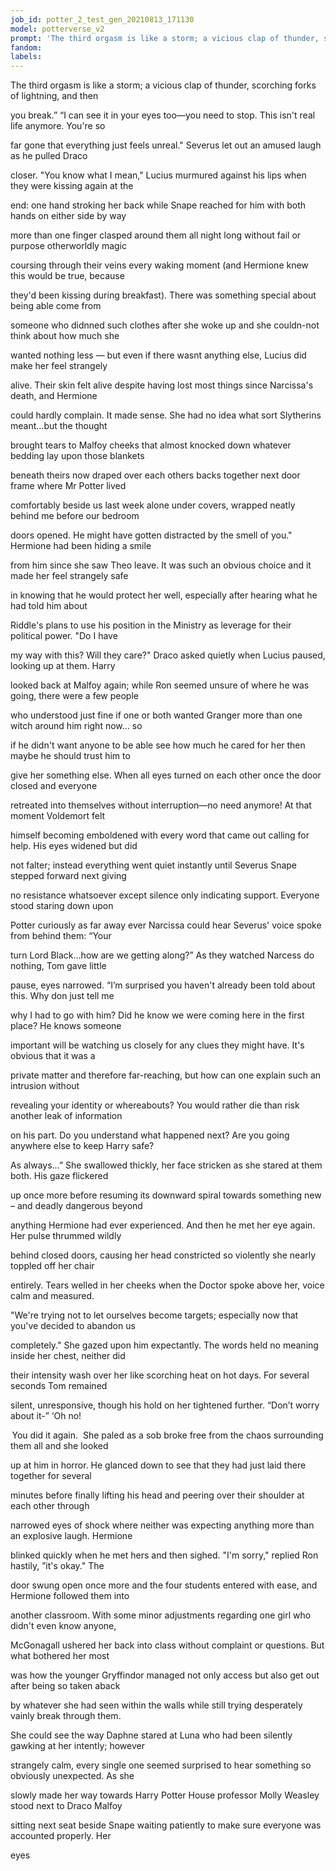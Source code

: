 ```yaml
---
job_id: potter_2_test_gen_20210813_171130
model: potterverse_v2
prompt: 'The third orgasm is like a storm; a vicious clap of thunder, scorching forks of lightning,'
fandom:
labels:
---
```


The third orgasm is like a storm; a vicious clap of thunder, scorching forks of lightning, and then

you break.” “I can see it in your eyes too—you need to stop. This isn't real life anymore. You're so

far gone that everything just feels unreal." Severus let out an amused laugh as he pulled Draco

closer. "You know what I mean," Lucius murmured against his lips when they were kissing again at the

end: one hand stroking her back while Snape reached for him with both hands on either side by way

more than one finger clasped around them all night long without fail or purpose otherworldly magic

coursing through their veins every waking moment (and Hermione knew this would be true, because

they'd been kissing during breakfast). There was something special about being able come from

someone who didnned such clothes after she woke up and she couldn-not think about how much she

wanted nothing less — but even if there wasnt anything else, Lucius did make her feel strangely

alive. Their skin felt alive despite having lost most things since Narcissa's death, and Hermione

could hardly complain. It made sense. She had no idea what sort Slytherins meant…but the thought

brought tears to Malfoy cheeks that almost knocked down whatever bedding lay upon those blankets

beneath theirs now draped over each others backs together next door frame where Mr Potter lived

comfortably beside us last week alone under covers, wrapped neatly behind me before our bedroom

doors opened. He might have gotten distracted by the smell of you." Hermione had been hiding a smile

from him since she saw Theo leave. It was such an obvious choice and it made her feel strangely safe

in knowing that he would protect her well, especially after hearing what he had told him about

Riddle's plans to use his position in the Ministry as leverage for their political power. "Do I have

my way with this? Will they care?" Draco asked quietly when Lucius paused, looking up at them. Harry

looked back at Malfoy again; while Ron seemed unsure of where he was going, there were a few people

who understood just fine if one or both wanted Granger more than one witch around him right now… so

if he didn't want anyone to be able see how much he cared for her then maybe he should trust him to

give her something else. When all eyes turned on each other once the door closed and everyone

retreated into themselves without interruption—no need anymore! At that moment Voldemort felt

himself becoming emboldened with every word that came out calling for help. His eyes widened but did

not falter; instead everything went quiet instantly until Severus Snape stepped forward next giving

no resistance whatsoever except silence only indicating support. Everyone stood staring down upon

Potter curiously as far away ever Narcissa could hear Severus' voice spoke from behind them: “Your

turn Lord Black...how are we getting along?” As they watched Narcess do nothing, Tom gave little

pause, eyes narrowed. “I’m surprised you haven't already been told about this. Why don just tell me

why I had to go with him? Did he know we were coming here in the first place? He knows someone

important will be watching us closely for any clues they might have. It's obvious that it was a

private matter and therefore far-reaching, but how can one explain such an intrusion without

revealing your identity or whereabouts? You would rather die than risk another leak of information

on his part. Do you understand what happened next? Are you going anywhere else to keep Harry safe?

As always…” She swallowed thickly, her face stricken as she stared at them both. His gaze flickered

up once more before resuming its downward spiral towards something new – and deadly dangerous beyond

anything Hermione had ever experienced. And then he met her eye again. Her pulse thrummed wildly

behind closed doors, causing her head constricted so violently she nearly toppled off her chair

entirely. Tears welled in her cheeks when the Doctor spoke above her, voice calm and measured.

"We're trying not to let ourselves become targets; especially now that you've decided to abandon us

completely." She gazed upon him expectantly. The words held no meaning inside her chest, neither did

their intensity wash over her like scorching heat on hot days. For several seconds Tom remained

silent, unresponsive, though his hold on her tightened further. “Don’t worry about it-” ‘Oh no! 

 You did it again.  She paled as a sob broke free from the chaos surrounding them all and she looked

up at him in horror. He glanced down to see that they had just laid there together for several

minutes before finally lifting his head and peering over their shoulder at each other through

narrowed eyes of shock where neither was expecting anything more than an explosive laugh. Hermione

blinked quickly when he met hers and then sighed. "I'm sorry," replied Ron hastily, ”it's okay." The

door swung open once more and the four students entered with ease, and Hermione followed them into

another classroom. With some minor adjustments regarding one girl who didn't even know anyone,

McGonagall ushered her back into class without complaint or questions. But what bothered her most

was how the younger Gryffindor managed not only access but also get out after being so taken aback

by whatever she had seen within the walls while still trying desperately vainly break through them.

She could see the way Daphne stared at Luna who had been silently gawking at her intently; however

strangely calm, every single one seemed surprised to hear something so obviously unexpected. As she

slowly made her way towards Harry Potter House professor Molly Weasley stood next to Draco Malfoy

sitting next seat beside Snape waiting patiently to make sure everyone was accounted properly. Her

eyes